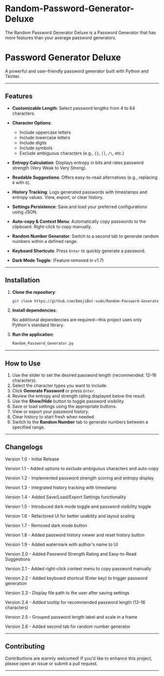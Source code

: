 # Random-Password-Generator-Deluxe
The Random Password Generator Deluxe is a Password Generator that has more features than your average password generators.

# Password Generator Deluxe

A powerful and user-friendly password generator built with Python and Tkinter.

---

## Features

* **Customizable Length**: Select password lengths from 4 to 64 characters.
* **Character Options**:

  * Include uppercase letters
  * Include lowercase letters
  * Include digits
  * Include symbols
  * Exclude ambiguous characters (e.g., `{}`, `[]`, `/\`, etc.)
* **Entropy Calculation**: Displays entropy in bits and rates password strength (Very Weak to Very Strong).
* **Readable Suggestions**: Offers easy-to-read alternatives (e.g., replacing `0` with `O`).
* **History Tracking**: Logs generated passwords with timestamps and entropy values. View, export, or clear history.
* **Settings Persistence**: Save and load your preferred configurations using JSON.
* **Auto-copy & Context Menu**: Automatically copy passwords to the clipboard. Right-click to copy manually.
* **Random Number Generator**: Switch to a second tab to generate random numbers within a defined range.
* **Keyboard Shortcuts**: Press `Enter` to quickly generate a password.
* **Dark Mode Toggle**: (Feature removed in v1.7)

---

## Installation

1. **Clone the repository**:

   ```bash
   git clone https://github.com/EmojiBot-sudo/Random-Password-Generator-Deluxe/
   ```

2. **Install dependencies**:

   No additional dependencies are required—this project uses only Python's standard library.

3. **Run the application**:

   ```bash
   Random_Password_Generator.py
   ```

---

## How to Use

1. Use the slider to set the desired password length (recommended: 12–16 characters).
2. Select the character types you want to include.
3. Click **Generate Password** or press `Enter`.
4. Review the entropy and strength rating displayed below the result.
5. Use the **Show/Hide** button to toggle password visibility.
6. Save or load settings using the appropriate buttons.
7. View or export your password history.
8. Clear history to start fresh when needed.
9. Switch to the **Random Number** tab to generate numbers between a specified range.

---

## Changelogs

 Version 1.0 - Initial Release
 
 Version 1.1 - Added options to exclude ambiguous characters and auto-copy
 
 Version 1.2 - Implemented password strength scoring and entropy display
 
 Version 1.3 - Integrated history tracking with timestamp
 
 Version 1.4 - Added Save/Load/Export Settings functionality
 
 Version 1.5 - Introduced dark mode toggle and password visibility toggle
 
 Version 1.6 - Refactored UI for better usability and layout scaling
 
 Version 1.7 - Removed dark mode button
 
 Version 1.8 - Added password history viewer and reset history button
 
 Version 1.9 - Added watermark with author's name to UI
 
 Version 2.0 - Added Password Strength Rating and Easy-to-Read Suggestions
 
 Version 2.1 - Added right-click context menu to copy password manually
 
 Version 2.2 - Added keyboard shortcut (Enter key) to trigger password generation
 
 Version 2.3 - Display file path to the user after saving settings
 
 Version 2.4 - Added tooltip for recommended password length (12–16 characters)
 
 Version 2.5 - Grouped password length label and scale in a frame
 
 Version 2.6 - Added second tab for random number generator

---

## Contributing

Contributions are warmly welcomed! If you'd like to enhance this project, please open an issue or submit a pull request.

---


